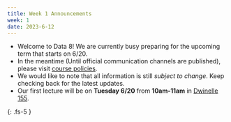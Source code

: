 ```yaml
---
title: Week 1 Announcements
week: 1
date: 2023-6-12
---
```


* Welcome to Data 8! We are currently busy preparing for the upcoming term that starts on 6/20.
* In the meantime (Until official communication channels are published), please visit [course policies](policies).
* We would like to note that all information is still *subject to change*. Keep checking back for the latest updates.
* Our first lecture will be on **Tuesday 6/20** from **10am-11am** in [Dwinelle 155](https://www.berkeley.edu/map/?dwinelle).

{: .fs-5 }
